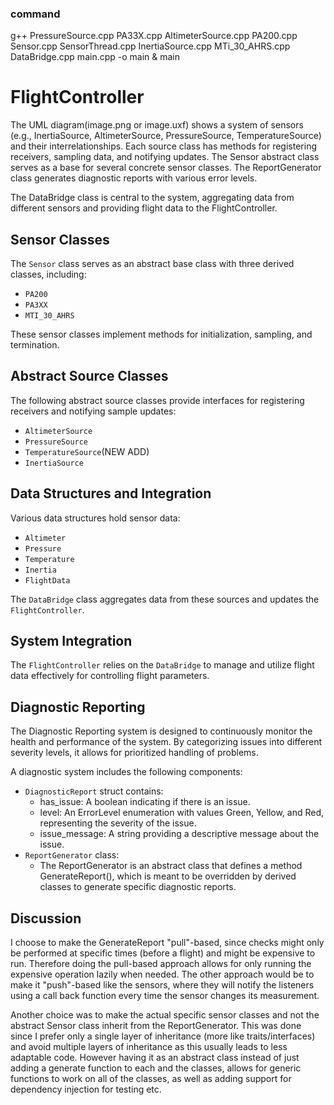### command
g++ PressureSource.cpp PA33X.cpp AltimeterSource.cpp PA200.cpp Sensor.cpp SensorThread.cpp InertiaSource.cpp MTi_30_AHRS.cpp DataBridge.cpp main.cpp -o main & main

# FlightController
The UML diagram(image.png or image.uxf) shows a system of sensors (e.g., InertiaSource, AltimeterSource, PressureSource, TemperatureSource) and their interrelationships. Each source class has methods for registering receivers, sampling data, and notifying updates. The Sensor abstract class serves as a base for several concrete sensor classes. The ReportGenerator class generates diagnostic reports with various error levels.

The DataBridge class is central to the system, aggregating data from different sensors and providing flight data to the FlightController.

## Sensor Classes

The `Sensor` class serves as an abstract base class with three derived classes, including:

- `PA200`
- `PA3XX`
- `MTI_30_AHRS`

These sensor classes implement methods for initialization, sampling, and termination.

## Abstract Source Classes

The following abstract source classes provide interfaces for registering receivers and notifying sample updates:

- `AltimeterSource`
- `PressureSource`
- `TemperatureSource`(NEW ADD)
- `InertiaSource`

## Data Structures and Integration

Various data structures hold sensor data:

- `Altimeter`
- `Pressure`
- `Temperature`
- `Inertia`
- `FlightData`

The `DataBridge` class aggregates data from these sources and updates the `FlightController`.

## System Integration

The `FlightController` relies on the `DataBridge` to manage and utilize flight data effectively for controlling flight parameters.

## Diagnostic Reporting
The Diagnostic Reporting system is designed to continuously monitor the health and performance of the system. By categorizing issues into different severity levels, it allows for prioritized handling of problems.

A diagnostic system includes the following components:

- `DiagnosticReport` struct contains:
    - has_issue: A boolean indicating if there is an issue.
    - level: An ErrorLevel enumeration with values Green, Yellow, and Red, representing the severity of the issue.
    - issue_message: A string providing a descriptive message about the issue.
- `ReportGenerator` class:
   - The ReportGenerator is an abstract class that defines a method GenerateReport(), which is meant to be overridden by derived classes to generate specific diagnostic reports.

## Discussion

I choose to make the GenerateReport "pull"-based, since checks might only be performed at specific times (before a flight) and might be expensive to run. Therefore doing the pull-based approach allows for only running the expensive operation lazily when needed. The other approach would be to make it "push"-based like the sensors, where they will notify the listeners using a call back function every time the sensor changes its measurement.

Another choice was to make the actual specific sensor classes and not the abstract Sensor class inherit from the ReportGenerator. This was done since I prefer only a single layer of inheritance (more like traits/interfaces) and avoid multiple layers of inheritance as this usually leads to less adaptable code. However having it as an abstract class instead of just adding a generate function to each and the classes, allows for generic functions to work on all of the classes, as well as adding support for dependency injection for testing etc.


